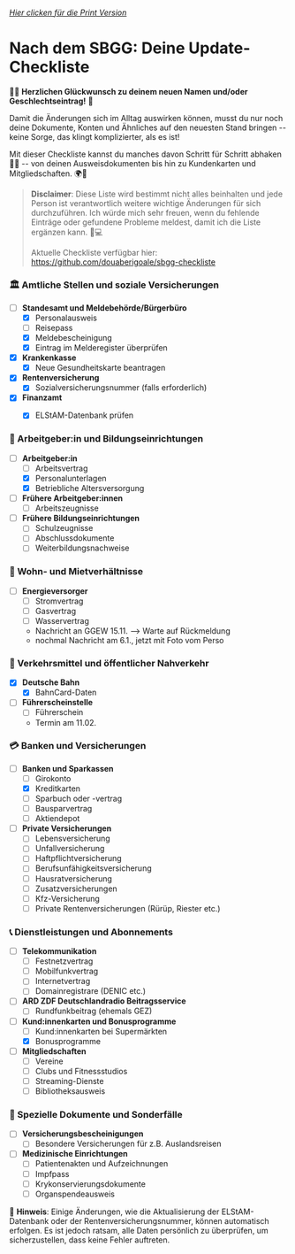 ###### [Hier clicken für die Print Version](https://github.com/douaberigoale/sbgg-checkliste/blob/main/SBGG-Checkliste-Print-Version.pdf)

Nach dem SBGG: Deine Update-Checkliste
======================================

🌈✨ **Herzlichen Glückwunsch zu deinem neuen Namen und/oder
Geschlechtseintrag!** 🎉

Damit die Änderungen sich im Alltag auswirken können, musst du nur noch
deine Dokumente, Konten und Ähnliches auf den neuesten Stand bringen --
keine Sorge, das klingt komplizierter, als es ist!

Mit dieser Checkliste kannst du manches davon Schritt für Schritt
abhaken 📝✅ -- von deinen Ausweisdokumenten bis hin zu Kundenkarten und
Mitgliedschaften. 🌍💼

> **Disclaimer**: Diese Liste wird bestimmt nicht alles beinhalten und
> jede Person ist verantwortlich weitere wichtige Änderungen für sich
> durchzuführen. Ich würde mich sehr freuen, wenn du fehlende Einträge
> oder gefundene Probleme meldest, damit ich die Liste ergänzen kann. 💖💻
>
> Aktuelle Checkliste verfügbar hier:
> https://github.com/douaberigoale/sbgg-checkliste

### 🏛️ Amtliche Stellen und soziale Versicherungen

-   [ ] **Standesamt und Meldebehörde/Bürgerbüro**
    -   [x] Personalausweis
    -   [ ] Reisepass
    -   [x] Meldebescheinigung
    -   [x] Eintrag im Melderegister überprüfen
-   [x] **Krankenkasse**
    -   [x] Neue Gesundheitskarte beantragen
-   [x] **Rentenversicherung**
    -   [x] Sozialversicherungsnummer (falls erforderlich)
-   [x] **Finanzamt**
    -   [x] ELStAM-Datenbank prüfen


### 👔 Arbeitgeber:in und Bildungseinrichtungen

-   [ ] **Arbeitgeber:in**
    -   [ ] Arbeitsvertrag
    -   [x] Personalunterlagen
    -   [x] Betriebliche Altersversorgung
-   [ ] **Frühere Arbeitgeber:innen**
    -   [ ] Arbeitszeugnisse
-   [ ] **Frühere Bildungseinrichtungen**
    -   [ ] Schulzeugnisse
    -   [ ] Abschlussdokumente
    -   [ ] Weiterbildungsnachweise

### 🏡 Wohn- und Mietverhältnisse

-   [ ] **Energieversorger**
    -   [ ] Stromvertrag
    -   [ ] Gasvertrag
    -   [ ] Wasservertrag
    - Nachricht an GGEW 15.11. --> Warte auf Rückmeldung
    - nochmal Nachricht am 6.1., jetzt mit Foto vom Perso

### 🚉 Verkehrsmittel und öffentlicher Nahverkehr

-   [x] **Deutsche Bahn**
    -   [x] BahnCard-Daten
-   [ ] **Führerscheinstelle**
    -   [ ] Führerschein
    - Termin am 11.02.

### 💳 Banken und Versicherungen

-   [ ] **Banken und Sparkassen**
    -   [ ] Girokonto
    -   [x] Kreditkarten
    -   [ ] Sparbuch oder -vertrag
    -   [ ] Bausparvertrag
    -   [ ] Aktiendepot
-   [ ] **Private Versicherungen**
    -   [ ] Lebensversicherung
    -   [ ] Unfallversicherung
    -   [ ] Haftpflichtversicherung
    -   [ ] Berufsunfähigkeitsversicherung
    -   [ ] Hausratversicherung
    -   [ ] Zusatzversicherungen
    -   [ ] Kfz-Versicherung
    -   [ ] Private Rentenversicherungen (Rürüp, Riester etc.)

### 📞 Dienstleistungen und Abonnements

-   [ ] **Telekommunikation**
    -   [ ] Festnetzvertrag
    -   [ ] Mobilfunkvertrag
    -   [ ] Internetvertrag
    -   [ ] Domainregistrare (DENIC etc.)
-   [ ] **ARD ZDF Deutschlandradio Beitragsservice**
    -   [ ] Rundfunkbeitrag (ehemals GEZ)
-   [ ] **Kund:innenkarten und Bonusprogramme**
    -   [ ] Kund:innenkarten bei Supermärkten
    -   [x] Bonusprogramme
-   [ ] **Mitgliedschaften**
    -   [ ] Vereine
    -   [ ] Clubs und Fitnessstudios
    -   [ ] Streaming-Dienste
    -   [ ] Bibliotheksausweis

### 📂 Spezielle Dokumente und Sonderfälle

-   [ ] **Versicherungsbescheinigungen**
    -   [ ] Besondere Versicherungen für z.B. Auslandsreisen
-   [ ] **Medizinische Einrichtungen**
    -   [ ] Patientenakten und Aufzeichnungen
    -   [ ] Impfpass
    -   [ ] Krykonservierungsdokumente
    -   [ ] Organspendeausweis

📌 **Hinweis**: Einige Änderungen, wie die Aktualisierung der
ELStAM-Datenbank oder der Rentenversicherungsnummer, können automatisch
erfolgen. Es ist jedoch ratsam, alle Daten persönlich zu überprüfen, um
sicherzustellen, dass keine Fehler auftreten.
